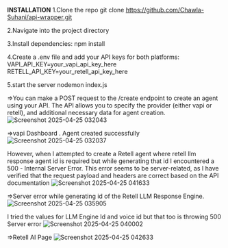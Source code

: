 **INSTALLATION**
1.Clone the repo
git clone https://github.com/Chawla-Suhani/api-wrapper.git

2.Navigate into the project directory

3.Install dependencies:
npm install

4.Create a .env file and add your API keys for both platforms:
VAPI_API_KEY=your_vapi_api_key_here
RETELL_API_KEY=your_retell_api_key_here

5.start the server
nodemon index.js

=>You can make a POST request to the /create endpoint to create an agent using your API. The API allows you to specify the provider (either vapi or retell), and additional necessary data for agent creation.
![Screenshot 2025-04-25 032043](https://github.com/user-attachments/assets/6a18c796-c783-4635-82b7-8052a3c0546f)

=>vapi Dashboard . Agent created successfully
![Screenshot 2025-04-25 032037](https://github.com/user-attachments/assets/6fabfe35-8276-4a64-b4fd-6cd8636049ef)

However, when I attempted to create a Retell agent where retell llm response agent id is required but while generating that id I encountered a 500 - Internal Server Error. This error seems to be server-related, as I have verified that the request payload and headers are correct based on the API documentation
![Screenshot 2025-04-25 041633](https://github.com/user-attachments/assets/754517c9-3a04-4c60-b612-ad1b103063fc)

=>Server error while generating id of the Retell LLM Response Engine.
![Screenshot 2025-04-25 035905](https://github.com/user-attachments/assets/610b47ec-597e-49d4-8c6e-65e4f53227b3)

I tried the values for LLM Engine Id and voice id but that too is throwing 500 Server error
![Screenshot 2025-04-25 040002](https://github.com/user-attachments/assets/673c7e87-02a4-4cbd-86b2-8cfa41ced8fe)

=>Retell AI Page
![Screenshot 2025-04-25 042633](https://github.com/user-attachments/assets/bcc03bb3-ecdd-450a-bff2-527390dae4a9)
